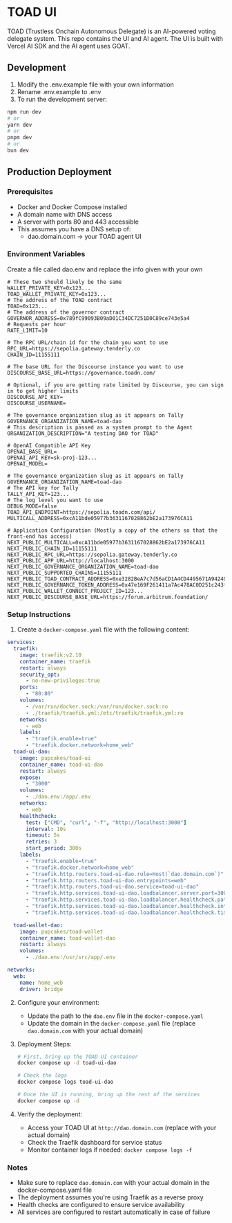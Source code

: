 # TOAD UI

TOAD (Trustless Onchain Autonomous Delegate) is an AI-powered voting delegate system. This repo contains the UI and AI agent. The UI is built with Vercel AI SDK and the AI agent uses GOAT. 

## Development

1. Modify the .env.example file with your own information
2. Rename .env.example to .env
3. To run the development server:

```bash
npm run dev
# or
yarn dev
# or
pnpm dev
# or
bun dev
```

## Production Deployment

### Prerequisites
- Docker and Docker Compose installed
- A domain name with DNS access
- A server with ports 80 and 443 accessible
- This assumes you have a DNS setup of: 
  - dao.domain.com -> your TOAD agent UI
### Environment Variables
Create a file called dao.env and replace the info given with your own
```
# These two should likely be the same
WALLET_PRIVATE_KEY=0x123...
TOAD_WALLET_PRIVATE_KEY=0x123...
# The address of the TOAD contract
TOAD=0x123...
# The address of the governor contract
GOVERNOR_ADDRESS=0x789fC99093B09aD01C34DC7251D0C89ce743e5a4
# Requests per hour
RATE_LIMIT=10

# The RPC URL/chain id for the chain you want to use
RPC_URL=https://sepolia.gateway.tenderly.co
CHAIN_ID=11155111

# The base URL for the Discourse instance you want to use
DISCOURSE_BASE_URL=https://governance.toadn.com/

# Optional, if you are getting rate limited by Discourse, you can sign in to get higher limits
DISCOURSE_API_KEY=
DISCOURSE_USERNAME=

# The governance organization slug as it appears on Tally
GOVERNANCE_ORGANIZATION_NAME=toad-dao
# This description is passed as a system prompt to the Agent
ORGANIZATION_DESCRIPTION="A testing DAO for TOAD"

# OpenAI Compatible API Key
OPENAI_BASE_URL=
OPENAI_API_KEY=sk-proj-123...
OPENAI_MODEL=

# The governance organization slug as it appears on Tally
GOVERNANCE_ORGANIZATION_NAME=toad-dao
# The API key for Tally
TALLY_API_KEY=123...
# The log level you want to use
DEBUG_MODE=false
TOAD_API_ENDPOINT=https://sepolia.toadn.com/api/
MULTICALL_ADDRESS=0xcA11bde05977b3631167028862bE2a173976CA11

# Application Configuration (Mostly a copy of the others so that the front-end has access)
NEXT_PUBLIC_MULTICALL=0xcA11bde05977b3631167028862bE2a173976CA11
NEXT_PUBLIC_CHAIN_ID=11155111
NEXT_PUBLIC_RPC_URL=https://sepolia.gateway.tenderly.co
NEXT_PUBLIC_APP_URL=http://localhost:3000 
NEXT_PUBLIC_GOVERNANCE_ORGANIZATION_NAME=toad-dao
NEXT_PUBLIC_SUPPORTED_CHAINS=11155111
NEXT_PUBLIC_TOAD_CONTRACT_ADDRESS=0xe3282BeA7c7d56aCD1A4CD4495671A942404e0bC
NEXT_PUBLIC_GOVERNANCE_TOKEN_ADDRESS=0x47e169F261411a7Ac478AC0D251c243f9f96707D
NEXT_PUBLIC_WALLET_CONNECT_PROJECT_ID=123...
NEXT_PUBLIC_DISCOURSE_BASE_URL=https://forum.arbitrum.foundation/
```
### Setup Instructions

1. Create a `docker-compose.yaml` file with the following content:

```yaml
services:
  traefik:
    image: traefik:v2.10
    container_name: traefik
    restart: always
    security_opt:
      - no-new-privileges:true
    ports:
      - "80:80"
    volumes:
      - /var/run/docker.sock:/var/run/docker.sock:ro
      - ./traefik/traefik.yml:/etc/traefik/traefik.yml:ro
    networks:
      - web
    labels:
      - "traefik.enable=true"
      - "traefik.docker.network=home_web"
  toad-ui-dao:
    image: pupcakes/toad-ui
    container_name: toad-ui-dao
    restart: always
    expose:
      - "3000"
    volumes:
      - ./dao.env:/app/.env
    networks:
      - web
    healthcheck:
      test: ["CMD", "curl", "-f", "http://localhost:3000"]
      interval: 10s
      timeout: 5s
      retries: 3
      start_period: 300s
    labels:
      - "traefik.enable=true"
      - "traefik.docker.network=home_web"
      - "traefik.http.routers.toad-ui-dao.rule=Host(`dao.domain.com`)"
      - "traefik.http.routers.toad-ui-dao.entrypoints=web"
      - "traefik.http.routers.toad-ui-dao.service=toad-ui-dao"
      - "traefik.http.services.toad-ui-dao.loadbalancer.server.port=3000"
      - "traefik.http.services.toad-ui-dao.loadbalancer.healthcheck.path=/"
      - "traefik.http.services.toad-ui-dao.loadbalancer.healthcheck.interval=10s"
      - "traefik.http.services.toad-ui-dao.loadbalancer.healthcheck.timeout=5s"

  toad-wallet-dao:
    image: pupcakes/toad-wallet
    container_name: toad-wallet-dao
    restart: always
    volumes:
      - ./dao.env:/usr/src/app/.env

networks:
  web:
    name: home_web
    driver: bridge
```

2. Configure your environment:
   - Update the path to the `dao.env` file in the `docker-compose.yaml`
   - Update the domain in the `docker-compose.yaml` file (replace `dao.domain.com` with your actual domain)

4. Deployment Steps:
   ```bash
   # First, bring up the TOAD UI container
   docker compose up -d toad-ui-dao

   # Check the logs
   docker compose logs toad-ui-dao

   # Once the UI is running, bring up the rest of the services
   docker compose up -d
   ```

5. Verify the deployment:
   - Access your TOAD UI at `http://dao.domain.com` (replace with your actual domain)
   - Check the Traefik dashboard for service status
   - Monitor container logs if needed: `docker compose logs -f`

### Notes
- Make sure to replace `dao.domain.com` with your actual domain in the docker-compose.yaml file
- The deployment assumes you're using Traefik as a reverse proxy
- Health checks are configured to ensure service availability
- All services are configured to restart automatically in case of failure

